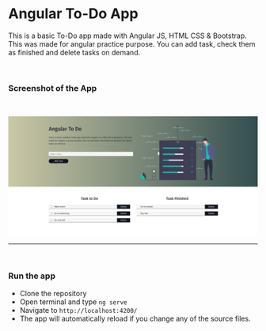 # Angular To-Do App

This is a basic To-Do app made with Angular JS, HTML CSS & Bootstrap. This was made for angular practice purpose. You can add task, check them as finished and delete tasks on demand.

<br />

### Screenshot of the App

<br />

![Screenshot](https://github.com/DevRezaur/angular-todo/blob/main/src/assets/images/app.png?raw=true)

---

<br />

### Run the app

* Clone the repository
* Open terminal and type `ng serve`
* Navigate to `http://localhost:4200/`
* The app will automatically reload if you change any of the source files.

